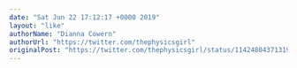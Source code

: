 ```yaml
---
date: "Sat Jun 22 17:12:17 +0000 2019"
layout: "like"
authorName: "Dianna Cowern"
authorUrl: "https://twitter.com/thephysicsgirl"
originalPost: "https://twitter.com/thephysicsgirl/status/1142480437131931648"
---
```

